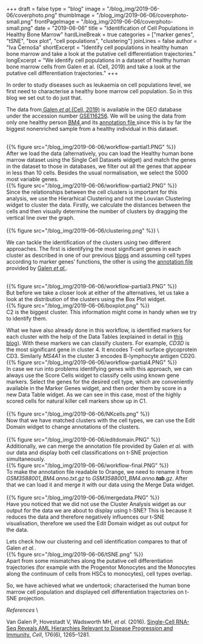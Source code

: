 +++
draft = false
type = "blog"
image = "/blog_img/2019-06-06/coverphoto.png"
thumbImage = "/blog_img/2019-06-06/coverphoto-small.png"
frontPageImage = "/blog_img/2019-06-06/coverphoto-small.png"
date = "2019-06-06"
title = "Identification of Cell Populations in Healthy Bone Marrow"
hardLineBreak = true 
categories = ["marker genes", "tSNE", "box plot", "cell populations", "clustering"]
joinLines = false
author = "Iva Černoša"
shortExcerpt = "Identify cell populations in healthy human bone marrow and take a look at the putative cell differentiation trajectories." 
longExcerpt = "We identify cell populations in a dataset of healthy human bone marrow cells from Galen et al. (Cell, 2019) and take a look at the putative cell differentiation trajectories." 
+++

In order to study diseases such as leukaemia on cell populations level, we first need to characterise a healthy bone marrow cell population. So in this blog we set out to do just that. 

The data from<a href= "https://www.sciencedirect.com/science/article/pii/S0092867419300947"> Galen  <i> et al.</i>(Cell, 2019)</a> is available in the GEO database under the accession number <a href= "https://www.ncbi.nlm.nih.gov/geo/query/acc.cgi?acc=GSE116256">GSE116256</a>. We will be using the data from only one healthy person <a href= "https://www.ncbi.nlm.nih.gov/geo/query/acc.cgi?acc=GSM3588000"> BM4 </a> and its <a href= "https://www.ncbi.nlm.nih.gov/geo/query/acc.cgi?acc=GSM3588001"> annotation file </a> since this is by far the biggest nonenriched sample from a healthy individual in this dataset. 

\
{{% figure src="/blog_img/2019-06-06/workflow-partial1.PNG" %}}
\
After we load the data (alternatively, you can load the Healthy human bone marrow dataset using the Single Cell Datasets widget) and match the genes in the dataset to those in databases, we filter out all the genes that appear in less than 10 cells. Besides the usual normalisation, we select the 5000 most variable genes. 
\
{{% figure src="/blog_img/2019-06-06/workflow-partial2.PNG" %}}
\
Since the relationships between the cell clusters is important for this analysis, we use the Hierarhical Clustering and not the Louvian Clustering widget to cluster the data. Firstly, we calculate the distances between the cells and then visually determine the number of clusters by dragging the vertical line over the graph.
\
\
{{% figure src="/blog_img/2019-06-06/clustering.png" %}}
\

We can tackle the identification of the clusters using two different approaches. The first is identifying the most significant genes in each cluster as described in one of our previous <a href= "https://singlecell.biolab.si/blog/2019-03-pancreas-baron-cellsyst2016/"> blogs</a> and assuming cell types according to marker genes’ functions, the other is using the <a href= "https://www.ncbi.nlm.nih.gov/geo/query/acc.cgi?acc=GSM3588001"> annotation file </a> provided by <a href= "https://www.sciencedirect.com/science/article/pii/S0092867419300947"> Galen <i> et al.</i></a>.

\
{{% figure src="/blog_img/2019-06-06/workflow-partial3.PNG" %}}
\
But before we take a closer look at either of the alternatives, let us take a look at the distribution of the clusters using the Box Plot widget. 
\
{{% figure src="/blog_img/2019-06-06/boxplot.png" %}}
\
C2 is the biggest cluster. This information might come in handy when we try to identify them.
<br>

What we have also already done in this workflow, is identified markers for each cluster with the help of the Data Tables (explained in detail in <a href="https://singlecell.biolab.si/blog/2019-03-pancreas-baron-cellsyst2016/"> this blog</a>). With these markers we can classify clusters. For example, <i>CD3D</i> is the most significant gene in cluster 4. It encodes T-cell surface glycoprotein CD3. Similarly <i>MS4A1</i> in the cluster 3 encodes B-lymphocyte antigen CD20.
\
{{% figure src="/blog_img/2019-06-06/workflow-partial4.PNG" %}}
\
In case we run into problems identifying genes with this approach, we can always use the Score Cells widget to classify cells using known gene markers. Select the genes for the desired cell type, which are conveniently available in the Marker Genes widget, and then order them by score in a new Data Table widget. As we can see in this case, most of the highly scored cells for natural killer cell markers show up in C1. 
\
\
{{% figure src="/blog_img/2019-06-06/NKcells.png" %}}
\
Now that we have matched clusters with the cell types, we can use the Edit Domain widget to change annotations of the clusters. 
\
\
{{% figure src="/blog_img/2019-06-06/editdomain.PNG" %}}
\
Additionally, we can merge the annotation file provided by Galen  <i> et al.</i></a> with our data and display both cell classifications on t-SNE projection simultaneously. 
\
{{% figure src="/blog_img/2019-06-06/workflow-final.PNG" %}}
\
To make the annotation file readable to Orange, we need to rename it from <i>GSM3588001_BM4.anno.txt.gz</i> to <i>GSM3588001_BM4.anno.<b>tab</b>.gz</i>. After that we can load it and merge it with our data using the Merge Data widget.
\
\
{{% figure src="/blog_img/2019-06-06/mergedata.PNG" %}}
\
Have you noticed that we did not use the Cluster Analysis widget as our output for the data we are about to display using t-SNE? This is because it reduces the data and therefore negatively influences our t-SNE visualisation, therefore we used the Edit Domain widget as out output for the data. 
<br>

Lets check how our clustering and cell identification compares to that of Galen  <i> et al.</i>.
\
{{% figure src="/blog_img/2019-06-06/tSNE.png" %}}
\
Apart from some mismatches along the putative cell differentiation trajectories (for example with the Progenitor Monocytes and the Monocytes along the continuum of cells from HSCs to monocytes), cell types overlap. 
<br>    

So, we have achieved what we undertook; characterised the human bone marrow cell population and displayed cell differentiation trajectories on t-SNE projection.

*References* 
\

Van Galen P, Hovestadt V, Wadsworth MH, <i>et al.</i> (2016). <a href="https://www.sciencedirect.com/science/article/pii/S0092867419300947">Single-Cell RNA-Seq Reveals AML Hierarchies Relevant to Disease Progression and Immunity.</a> <i>Cell</i>, 176(6), 1265–1281.
